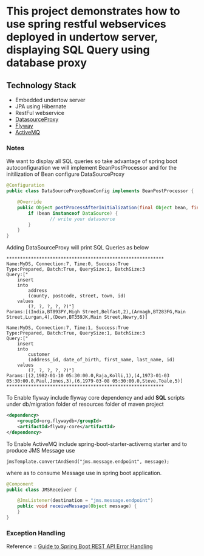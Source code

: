 # This project demonstrates how to use spring restful webservices deployed in undertow server, displaying SQL Query using database proxy

## Technology Stack

- Embedded undertow server
- JPA using Hibernate
- RestFul webservice
- [DatasourceProxy](https://github.com/ttddyy/datasource-proxy)
- [Flyway](https://flywaydb.org/)
- [ActiveMQ](http://activemq.apache.org/)

### Notes

We want to display all SQL queries so take advantage of spring boot autoconfiguration we will implement BeanPostProcessor and for the initilization of Bean configure DataSourceProxy

``` java
@Configuration
public class DataSourceProxyBeanConfig implements BeanPostProcessor {

    @Override
    public Object postProcessAfterInitialization(final Object bean, final String beanName) {
        if (bean instanceof DataSource) {
    			// write your datasource 
        }
    }
}
```


Adding DataSourceProxy will print SQL Queries as below

```
**********************************************************
Name:MyDS, Connection:7, Time:0, Success:True
Type:Prepared, Batch:True, QuerySize:1, BatchSize:3
Query:["
    insert 
    into
        address
        (county, postcode, street, town, id) 
    values
        (?, ?, ?, ?, ?)"]
Params:[(India,BT893PY,High Street,Belfast,2),(Armagh,BT283FG,Main Street,Lurgan,4),(Down,BT359JK,Main Street,Newry,6)]

Name:MyDS, Connection:7, Time:1, Success:True
Type:Prepared, Batch:True, QuerySize:1, BatchSize:3
Query:["
    insert 
    into
        customer
        (address_id, date_of_birth, first_name, last_name, id) 
    values
        (?, ?, ?, ?, ?)"]
Params:[(2,1982-01-10 05:30:00.0,Raja,Kolli,1),(4,1973-01-03 05:30:00.0,Paul,Jones,3),(6,1979-03-08 05:30:00.0,Steve,Toale,5)]
**********************************************************
```

To Enable flyway include flyway core dependency and add **SQL** scripts under db/migration folder of resources folder of maven project

```xml
<dependency>
	<groupId>org.flywaydb</groupId>
	<artifactId>flyway-core</artifactId>
</dependency>
```

To Enable ActiveMQ include spring-boot-starter-activemq starter and to produce JMS Message use 

`jmsTemplate.convertAndSend("jms.message.endpoint", message);`

where as to consume Message use in spring boot application.

```java
@Component
public class JMSReceiver {

    @JmsListener(destination = "jms.message.endpoint")
    public void receiveMessage(Object message) {
    }
}
```

### Exception Handling 
Reference :: [Guide to Spring Boot REST API Error Handling](https://www.toptal.com/java/spring-boot-rest-api-error-handling)

